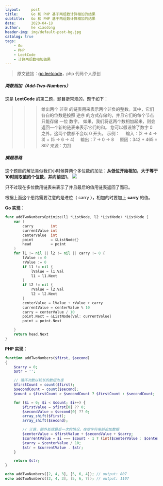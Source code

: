 ```yaml
---
layout:     post
title:      Go 和 PHP 基于两组数计算相加的结果
subtitle:   Go 和 PHP 基于两组数计算相加的结果
date:       2020-04-18
author:     he xiaodong
header-img: img/default-post-bg.jpg
catalog: true
tags:
    - Go
    - PHP
    - LeetCode
    - 计算两组数相加结果
---
```


> 原文链接：[go leetcode](https://github.com/wx-satellite/learning-algorithm)，php 代码个人原创

##### 两数相加（Add-Two-Numbers）
这是 **LeetCode** 的第二题，题目挺常规的，题干如下：
>>>  给出两个 非空 的链表用来表示两个非负的整数。其中，它们各自的位数是按照 逆序 的方式存储的，并且它们的每个节点只能存储 一位 数字。
如果，我们将这两个数相加起来，则会返回一个新的链表来表示它们的和。
您可以假设除了数字 0 之外，这两个数都不会以 0 开头。
示例：
&nbsp;&nbsp;&nbsp;&nbsp;输入：(2 -> 4 -> 3) + (5 -> 6 -> 4)
&nbsp;&nbsp;&nbsp;&nbsp;输出：7 -> 0 -> 8
&nbsp;&nbsp;&nbsp;&nbsp;原因：342 + 465 = 807
来源：力扣

##### 解题思路
这个题目的解法类似我们小时候算两个多位数的加法：**从低位开始相加，大于等于10时则取值的个位数，并向前进1**。
![](https://cdn.learnku.com/uploads/images/202004/10/21280/e9vHCtJ8bA.jpg!large)

只不过现在多位数用链表来表示了并且最后的值用链表返回了而已。

根据上面这个思路需要注意的是进位（ carry ），相加的时要加上 **carry** 的值。


**Go 实现**：
```go
func addTwoNumbersOptimize(l1 *ListNode, l2 *ListNode) *ListNode {
    var (
        carry        int
        currentValue int
        centerValue  int
        point        = &ListNode{}
        head         = point
    )
    for l1 != nil || l2 != nil || carry != 0 {
        lValue := 0
        rValue := 0
        if l1 != nil {
            lValue = l1.Val
            l1 = l1.Next
        }
        if l2 != nil {
            rValue = l2.Val
            l2 = l2.Next
        }
        centerValue = lValue + rValue + carry
        currentValue = centerValue % 10
        carry = centerValue / 10
        point.Next = &ListNode{Val: currentValue}
        point = point.Next

    }
    return head.Next
}
```

**PHP 实现**：
```php
function addTwoNumbers($first, $second)
{
    $carry = 0;
    $str = '';

    // 循环次数以较长的数组为准
    $firstCount = count($first);
    $secondCount = count($second);
    $count = $firstCount > $secondCount ? $firstCount : $secondCount;

    for ($i = 0; $i < $count; $i++) {
        $firstValue = $first[0] ?? 0;
        $secondValue = $second[0] ?? 0;
        array_shift($first);
        array_shift($second);

        // 计算，额外处理最后一次的情况，在空字符串前追加数据
        $centerValue = $firstValue + $secondValue + $carry;
        $currentValue = $i === $count - 1 ? (int)$centerValue : $centerValue % 10;
        $carry = $centerValue / 10;
        $str = $currentValue . $str;
    }

    return $str;
}

echo addTwoNumbers([2, 4, 3], [5, 6, 4]); // output: 807
echo addTwoNumbers([2, 4, 3], [5, 6, 7]); // output: 1107
```
